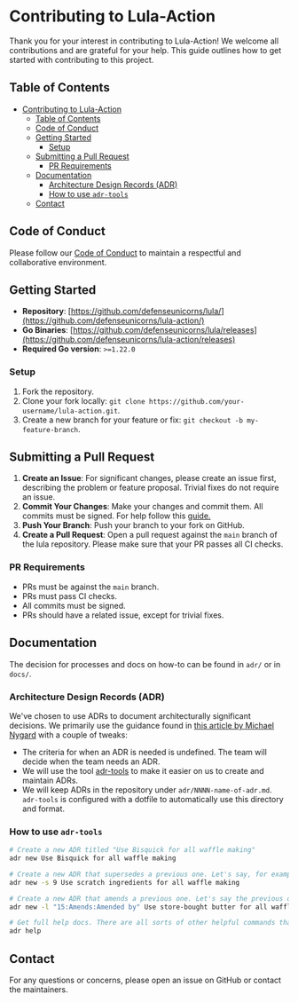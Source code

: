 # Contributing to Lula-Action

Thank you for your interest in contributing to Lula-Action! We welcome all contributions and are grateful for your help. This guide outlines how to get started with contributing to this project.

## Table of Contents

- [Contributing to Lula-Action](#contributing-to-lula-action)
  - [Table of Contents](#table-of-contents)
  - [Code of Conduct](#code-of-conduct)
  - [Getting Started](#getting-started)
    - [Setup](#setup)
  - [Submitting a Pull Request](#submitting-a-pull-request)
    - [PR Requirements](#pr-requirements)
  - [Documentation](#documentation)
    - [Architecture Design Records (ADR)](#architecture-design-records-adr)
    - [How to use `adr-tools`](#how-to-use-adr-tools)
  - [Contact](#contact)

## Code of Conduct

Please follow our [Code of Conduct](CODE_OF_CONDUCT.md) to maintain a respectful and collaborative environment.

## Getting Started

- **Repository**: [https://github.com/defenseunicorns/lula/](https://github.com/defenseunicorns/lula-action/)
- **Go Binaries**: [https://github.com/defenseunicorns/lula/releases](https://github.com/defenseunicorns/lula-action/releases)
- **Required Go version**: `>=1.22.0`

### Setup

1. Fork the repository.
2. Clone your fork locally: `git clone https://github.com/your-username/lula-action.git`.
3. Create a new branch for your feature or fix: `git checkout -b my-feature-branch`.

## Submitting a Pull Request

1. **Create an Issue**: For significant changes, please create an issue first, describing the problem or feature proposal. Trivial fixes do not require an issue.
2. **Commit Your Changes**: Make your changes and commit them. All commits must be signed. For help follow this [guide.](https://docs.github.com/en/authentication/managing-commit-signature-verification/signing-commits)
3. **Push Your Branch**: Push your branch to your fork on GitHub.
4. **Create a Pull Request**: Open a pull request against the `main` branch of the lula repository. Please make sure that your PR passes all CI checks.

### PR Requirements

- PRs must be against the `main` branch.
- PRs must pass CI checks.
- All commits must be signed.
- PRs should have a related issue, except for trivial fixes.

## Documentation

The decision for processes and docs on how-to can be found in `adr/` or in `docs/`.

### Architecture Design Records (ADR)

We've chosen to use ADRs to document architecturally significant decisions. We primarily use the guidance found in [this article by Michael Nygard](http://thinkrelevance.com/blog/2011/11/15/documenting-architecture-decisions) with a couple of tweaks:

- The criteria for when an ADR is needed is undefined. The team will decide when the team needs an ADR.
- We will use the tool [adr-tools](https://github.com/npryce/adr-tools) to make it easier on us to create and maintain ADRs.
- We will keep ADRs in the repository under `adr/NNNN-name-of-adr.md`. `adr-tools` is configured with a dotfile to automatically use this directory and format.

### How to use `adr-tools`

```bash
# Create a new ADR titled "Use Bisquick for all waffle making"
adr new Use Bisquick for all waffle making

# Create a new ADR that supersedes a previous one. Let's say, for example, that the previous ADR about Bisquick was ADR number 9.
adr new -s 9 Use scratch ingredients for all waffle making

# Create a new ADR that amends a previous one. Let's say the previous one was ADR number 15
adr new -l "15:Amends:Amended by" Use store-bought butter for all waffle making

# Get full help docs. There are all sorts of other helpful commands that help manage the decision log.
adr help
```

## Contact

For any questions or concerns, please open an issue on GitHub or contact the maintainers.
